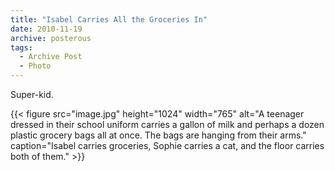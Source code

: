 ```yaml
---
title: "Isabel Carries All the Groceries In"
date: 2010-11-19
archive: posterous
tags: 
  - Archive Post
  - Photo
---
```


Super-kid.

{{< figure 
	src="image.jpg" 
	height="1024" 
	width="765" 
	alt="A teenager dressed in their school uniform carries a gallon of milk and perhaps a dozen plastic grocery bags all at once. The bags are hanging from their arms." 
	caption="Isabel carries groceries, Sophie carries a cat, and the floor carries both of them." >}}